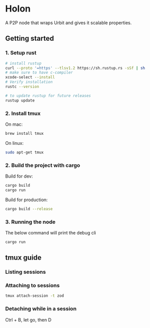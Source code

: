 # Holon
A P2P node that wraps Urbit and gives it scalable properties.

## Getting started

### 1. Setup rust

```zsh
# install rustup
curl --proto '=https' --tlsv1.2 https://sh.rustup.rs -sSf | sh
# make sure to have c-compiler
xcode-select --install
# Verify installation
rustc --version

# to update rustup for future releases
rustup update
```

### 2. Install tmux

On mac:
```zsh
brew install tmux
```

On linux:
```zsh
sudo apt-get tmux
```

### 2. Build the project with cargo

Build for dev:
```zsh
cargo build
cargo run
```

Build for production:
```zsh
cargo build --release
```

### 3. Running the node

The below command will print the debug cli
```zsh
cargo run 
```

## tmux guide

### Listing sessions


### Attaching to sessions
```zsh
tmux attach-session -t zod
```

### Detaching while in a session

Ctrl + B, let go, then D